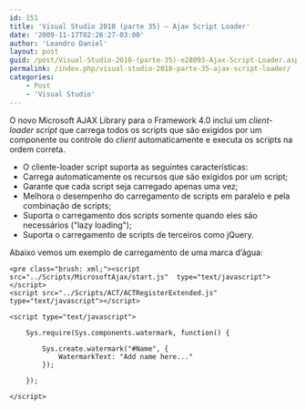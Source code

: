 ```yaml
---
id: 151
title: 'Visual Studio 2010 (parte 35) – Ajax Script Loader'
date: '2009-11-17T02:26:27-03:00'
author: 'Leandro Daniel'
layout: post
guid: /post/Visual-Studio-2010-(parte-35)-e28093-Ajax-Script-Loader.aspx
permalink: /index.php/visual-studio-2010-parte-35-ajax-script-loader/
categories:
    - Post
    - 'Visual Studio'
---
```


O novo Microsoft AJAX Library para o Framework 4.0 inclui um *client-loader script* que carrega todos os scripts que são exigidos por um componente ou controle do *client* automaticamente e executa os scripts na ordem correta.

- O cliente-loader script suporta as seguintes características:
- Carrega automaticamente os recursos que são exigidos por um script;
- Garante que cada script seja carregado apenas uma vez;
- Melhora o desempenho do carregamento de scripts em paralelo e pela combinação de scripts;
- Suporta o carregamento dos scripts somente quando eles são necessários ("lazy loading");
- Suporta o carregamento de scripts de terceiros como jQuery.

Abaixo vemos um exemplo de carregamento de uma marca d’água:

```
<pre class="brush: xml;"><script src="../Scripts/MicrosoftAjax/start.js"  type="text/javascript"></script>
<script src="../Scripts/ACT/ACTRegisterExtended.js" type="text/javascript"></script>
 
<script type="text/javascript">
 
    Sys.require(Sys.components.watermark, function() {
   
        Sys.create.watermark("#Name", {
            WatermarkText: "Add name here..."
        });
  
    });
 
</script>
```